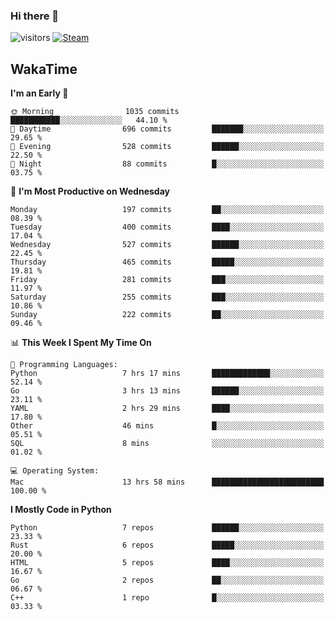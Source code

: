 ### Hi there 👋

![visitors](https://visitor-badge.glitch.me/badge?page_id=zhourunlai)
[![Steam](https://img.shields.io/badge/dynamic/json?url=https%3A%2F%2Fapi.swo.moe%2Fstats%2Fsteamgames%2F76561198285156854&query=count&color=0b1a37&label=Steam&labelColor=134375&logo=steam&suffix=+games&cacheSeconds=3600)](http://steamcommunity.com/profiles/76561198285156854)

## WakaTime
<!--START_SECTION:waka-->
**I'm an Early 🐤** 

```text
🌞 Morning                1035 commits        ███████████░░░░░░░░░░░░░░   44.10 % 
🌆 Daytime                696 commits         ███████░░░░░░░░░░░░░░░░░░   29.65 % 
🌃 Evening                528 commits         ██████░░░░░░░░░░░░░░░░░░░   22.50 % 
🌙 Night                  88 commits          █░░░░░░░░░░░░░░░░░░░░░░░░   03.75 % 
```
📅 **I'm Most Productive on Wednesday** 

```text
Monday                   197 commits         ██░░░░░░░░░░░░░░░░░░░░░░░   08.39 % 
Tuesday                  400 commits         ████░░░░░░░░░░░░░░░░░░░░░   17.04 % 
Wednesday                527 commits         ██████░░░░░░░░░░░░░░░░░░░   22.45 % 
Thursday                 465 commits         █████░░░░░░░░░░░░░░░░░░░░   19.81 % 
Friday                   281 commits         ███░░░░░░░░░░░░░░░░░░░░░░   11.97 % 
Saturday                 255 commits         ███░░░░░░░░░░░░░░░░░░░░░░   10.86 % 
Sunday                   222 commits         ██░░░░░░░░░░░░░░░░░░░░░░░   09.46 % 
```


📊 **This Week I Spent My Time On** 

```text
💬 Programming Languages: 
Python                   7 hrs 17 mins       █████████████░░░░░░░░░░░░   52.14 % 
Go                       3 hrs 13 mins       ██████░░░░░░░░░░░░░░░░░░░   23.11 % 
YAML                     2 hrs 29 mins       ████░░░░░░░░░░░░░░░░░░░░░   17.80 % 
Other                    46 mins             █░░░░░░░░░░░░░░░░░░░░░░░░   05.51 % 
SQL                      8 mins              ░░░░░░░░░░░░░░░░░░░░░░░░░   01.02 % 

💻 Operating System: 
Mac                      13 hrs 58 mins      █████████████████████████   100.00 % 
```

**I Mostly Code in Python** 

```text
Python                   7 repos             ██████░░░░░░░░░░░░░░░░░░░   23.33 % 
Rust                     6 repos             █████░░░░░░░░░░░░░░░░░░░░   20.00 % 
HTML                     5 repos             ████░░░░░░░░░░░░░░░░░░░░░   16.67 % 
Go                       2 repos             ██░░░░░░░░░░░░░░░░░░░░░░░   06.67 % 
C++                      1 repo              █░░░░░░░░░░░░░░░░░░░░░░░░   03.33 % 
```




<!--END_SECTION:waka-->

